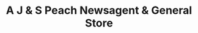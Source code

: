 ---
title: "A J & S Peach Newsagent & General Store"
url: /buxton/a-j-and-s-peach-newsagent-and-general-store/
shop: convenience
---